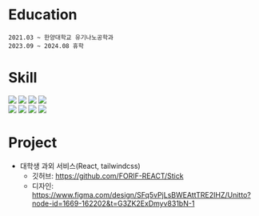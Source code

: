 # Education
```
2021.03 ~ 한양대학교 유기나노공학과
2023.09 ~ 2024.08 휴학
```

# Skill
<img src="https://img.shields.io/badge/HTML5-E34F26?style=for-the badge&logo=HTML5&logoColor=white">  <img src="https://img.shields.io/badge/CSS3-1572B6?style=for-the-badge&logo=CSS3&logoColor=white">  <img src="https://img.shields.io/badge/javascript-F7DF1E?style=for-the-badge&logo=javascript&logoColor=white">  <img src="https://img.shields.io/badge/typescript-3178C6?style=for-the-badge&logo=typescript&logoColor=white"><br><img src="https://img.shields.io/badge/react-61DAFB?style=for-the-badge&logo=react&logoColor=white">  <img src="https://img.shields.io/badge/next.js-000000?style=for-the-badge&logo=nextdotjs&logoColor=white">  <img src="https://img.shields.io/badge/tailwindcss-06B6D4?style=for-the-badge&logo=tailwindcss&logoColor=white">  <img src="https://img.shields.io/badge/recoil-3578E5?style=for-the-badge&logo=recoil&logoColor=white">  


# Project
- 대학생 과외 서비스(React, tailwindcss)
  - 깃허브: https://github.com/FORIF-REACT/Stick
  - 디자인: https://www.figma.com/design/SFq5vPjLsBWEAttTRE2IHZ/Unitto?node-id=1669-162202&t=G3ZK2ExDmyv831bN-1

